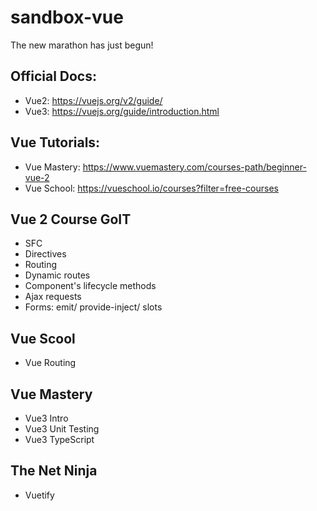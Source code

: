 # sandbox-vue

The new marathon has just begun!

## Official Docs:

- Vue2: https://vuejs.org/v2/guide/
- Vue3: https://vuejs.org/guide/introduction.html

## Vue Tutorials:

- Vue Mastery: https://www.vuemastery.com/courses-path/beginner-vue-2
- Vue School: https://vueschool.io/courses?filter=free-courses

## Vue 2 Course GoIT

- SFC
- Directives
- Routing
- Dynamic routes
- Component's lifecycle methods
- Ajax requests
- Forms: emit/ provide-inject/ slots

## Vue Scool

- Vue Routing

## Vue Mastery

- Vue3 Intro
- Vue3 Unit Testing
- Vue3 TypeScript

## The Net Ninja
- Vuetify